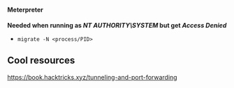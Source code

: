 # 
#### Meterpreter
**Needed when running as _NT AUTHORITY\SYSTEM_ but get _Access Denied_**
* `migrate -N <process/PID>`

## Cool resources
https://book.hacktricks.xyz/tunneling-and-port-forwarding